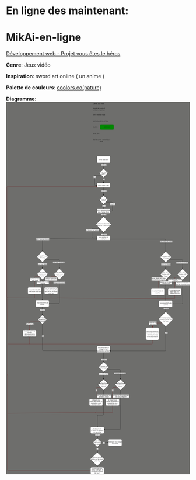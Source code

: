 # En ligne des maintenant: 
# MikAi-en-ligne

[Développement web - Projet vous êtes le héros](https://smnarnold.com/projets/vous-etes-le-heros)

 **Genre**: Jeux vidéo
 
 **Inspiration**: sword art online ( un anime )
 
 **Palette de couleurs**: [coolors.co(nature)](https://coolors.co/fffd98-bde4a7-b3d2b2-9fbbcc-7a9cc6)
 
 **Diagramme**: ![](assets/tourangeau_mikael_synopsis2.png)

